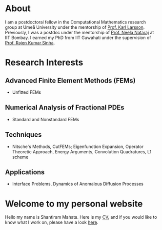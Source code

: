 # About 
I am a postdoctoral fellow in the Computational Mathematics research group at Umeå University under the mentorship of [Prof. Karl Larsson](https://www.umu.se/personal/karl-larsson/?flik=publikationer). Previously, I was a postdoc under the mentorship of [Prof. Neela Nataraj](https://www.math.iitb.ac.in/~neela/) at IIT Bombay. I earned my PhD from IIT Guwahati under the supervision of [Prof. Rajen Kumar Sinha](https://www.iitg.ac.in/rajen/). 


# Research Interests

  Advanced Finite Element Methods (FEMs)
  -------------------------------------
  * Unfitted FEMs

  Numerical Analysis of Fractional PDEs
  -------------------------------------
 * Standard and Nonstandard FEMs

 Techniques
 ----------
 * Nitsche's Methods, CutFEMs; Eigenfunction Expansion, Operator Theoretic Approach, Energy Arguments, Convolution Quadratures, L1 scheme

 Applications
 ------------
 * Interface Problems, Dynamics of Anomalous Diffusion Processes 





# Welcome to my personal website

Hello my name is Shantiram Mahata. Here is my [CV](cv.md), and if you would like to know what I work on, please have a look [here](research.md).
